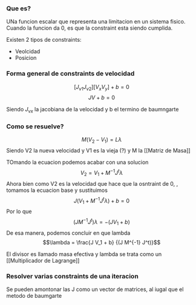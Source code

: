 ### Que es?
UNa funcion escalar que representa una limitacion en un sistema fisico.
Cuando la funcion da 0, es que la constraint esta siendo cumplida.

Existen 2 tipos de constraints:
- Veolcidad
- Posicion

### Forma general de constraints de velocidad
$$[J_{v1} J_{v2}] [V_x V_y] + b = 0$$
$$JV + b = 0$$

Siendo $J_{vx}$ la jacobiana de la velocidad y b el termino de baumngarte

### Como se resuelve?
$$M(V_2 - V_1) = L\lambda$$
Siendo V2 la nueva velocidad y V1 es la vieja (?) y M la [[Matriz de Masa]]

TOmando la ecuacion podemos acabar con una solucion
$$V_2 = V_1 + M^{-1} J^t \lambda$$
Ahora bien como V2 es la velocidad que hace que la osntraint de 0, , tomamos la ecuacion base y sustituimos
$$J(V_1 + M^{-1} J^t \lambda) + b = 0$$
Por lo que
$$(J M^{-1} J^t)\lambda = -(J V_1 + b)$$
De esa manera, podemos concluir en que lambda
$$\lambda = \frac{J V_1 + b} {(J M^{-1} J^t)}$$

El divisor es llamado masa efectiva y lambda se trata como un [[Multiplicador de Lagrange]]

### Resolver varias constraints de una iteracion
Se pueden amontonar las J como un vector de matrices, al iugal que el metodo de baumgarte